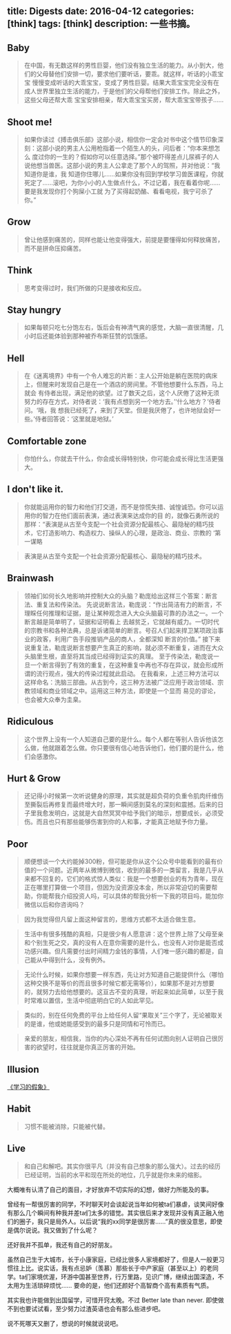 title: Digests
date: 2016-04-12
categories: [think]
tags: [think]
description: 一些书摘。
---

## Baby

> 在中国，有无数这样的男性巨婴，他们没有独立生活的能力。从小到大，他们的父母替他们安排一切，要求他们要听话，要乖。就这样，听话的小乖宝宝 慢慢变成听话的大乖宝宝，变成了男性巨婴。结果大乖宝宝完全没有在成人世界里独立生活的能力，于是他们的父母帮他们安排工作。除此之外，这些父母还帮大乖 宝宝安排相亲，帮大乖宝宝买房，帮大乖宝宝带孩子……

## Shoot me!

> 如果你读过《搏击俱乐部》这部小说，相信你一定会对书中这个情节印象深刻：这部小说的男主人公用枪指着一个陌生人的头，问后者：“你本来想怎么 度过你的一生的？假如你可以任意选择。”那个被吓得差点儿尿裤子的人说他想当兽医。这部小说的男主人公拿走了那个人的驾照，并对他说：“我知道你是谁，我 知道你住哪儿……如果你没有回到学校学习兽医课程，你就死定了……滚吧，为你小小的人生做点什么，不过记着，我在看着你呢……要是我发现你打个狗屎小工就 为了买得起奶酪、看看电视，我宁可杀了你。”

## Grow

> 曾让他感到痛苦的，同样也能让他变得强大，前提是要懂得如何释放痛苦，而不是拼命压抑痛苦。

## Think

> 思考变得过时，我们所做的只是接收和反应。

## Stay hungry

> 如果每顿只吃七分饱左右，饭后会有神清气爽的感觉，大脑一直很清醒，几小时后还能体验到那种被乔布斯狂赞的饥饿感。

## Hell

> 在《迷离境界》中有一个令人难忘的片断：主人公开始是躺在医院的病床上，但醒来时发现自己是在一个酒店的房间里。不管他想要什么东西，马上就会 有侍者出现，满足他的欲望。过了数天之后，这个人厌倦了这种无须努力的存在方式，对侍者说：‘我有点想到另一个地方去。’‘什么地方？’侍者问。‘哦，我 想我已经死了，来到了天堂。但是我厌倦了，也许地狱会好一些。’侍者回答说：‘这里就是地狱。’

## Comfortable zone

> 你怕什么，你就去干什么，你会成长得特别快，你可能会成长得比生活更强大。

## I don't like it.

> 你就能运用你的智力和他们打交道，而不是惊慌失措、诚惶诚恐。你可以运用你的智力在他们面前表演，通过表演来达成你的目 的，就像石勇所说的那样：“表演是从古至今支配一个社会资源分配最核心、最隐秘的精巧技术，它打造影响力、构造权力、操纵人的心理，是政治、商业、宗教的 ‘第一谋略

> 表演是从古至今支配一个社会资源分配最核心、最隐秘的精巧技术。

## Brainwash

> 领袖们如何长久地影响并控制大众的头脑？勒庞给出这样三个答案：断言法、重复法和传染法。 先说说断言法，勒庞说：“作出简洁有力的断言，不理睬任何推理和证据，是让某种观念进入大众头脑最可靠的办法之一。一个断言越是简单明了，证据和证明看上 去越贫乏，它就越有威力。一切时代的宗教书和各种法典，总是诉诸简单的断言。号召人们起来捍卫某项政治事业的政客，利用广告手段推销产品的商人，全都深知 断言的价值。” 接下来说重复法，勒庞说断言想要产生真正的影响，就必须不断重复，进而在大众头脑里生根，直至将其当成已经得到证实的真理。 至于传染法，勒庞说一旦一个断言得到了有效的重复，在这种重复中再也不存在异议，就会形成所谓的流行观点，强大的传染过程就此启动。 在我看来，上述三种方法可以这样命名：洗脑三部曲。从古到今，这三种方法被广泛应用于政治领域、宗教领域和商业领域之中。运用这三种方法，即使是一个显而 易见的谬论，也会被大众奉为圭臬。

## Ridiculous

> 这个世界上没有一个人知道自己要的是什么。每个人都在等别人告诉他该怎么做，他就跟着怎么做。你只要很有信心地告诉他们，他们要的是什么，他们会感激你。

## Hurt & Grow

> 还记得小时候第一次听说健身的原理，其实就是超负荷的负重令肌肉纤维伤至撕裂后再修复而最终增大时，那一瞬间感到莫名的深刻和震撼。后来的日子里我愈发明白，这就是大自然冥冥中给予我们的暗示，想要成长，必须受伤。而且也只有那些能够伤害到你的人和事，才能真正地赋予你力量。

## Poor

> 顺便想谈一个大约能掉300粉，但可能是你从这个公众号中能看到的最有价值的一个问题。近两年从微博到微信，收到的最多的一类留言，我是几乎从来都不回复的，它们的格式惊人类似：我是一个想要创业的有为青年，现在正在哪里打算做一个项目，但因为没资源没本金，所以非常迫切的需要帮助，你能帮我介绍投资人吗，可以具体的帮我分析一下我的项目吗，能加你微信以后和你咨询吗？

> 因为我觉得但凡留上面这种留言的，思维方式都不太适合做生意。

> 生活中有很多残酷的真相，只是很少有人愿意讲：这个世界上除了父母至亲和个别生死之交，真的没有人在意你需要的是什么，也没有人对你是能否成功感兴趣。但凡需要付出时间精力金钱的事情，人们唯一感兴趣的都是，自己能从中得到什么，没有例外。

> 无论什么时候，如果你想要一样东西，先让对方知道自己能提供什么（哪怕这种交换不是等价的而且很多时候它都无需等价），如果那不是对方想要的，就努力去给他想要的。这亘古不变的真理，听起来如此简单，以至于我时常难以置信，生活中彻底明白它的人如此罕见。

> 类似的，别在任何免费的平台上给任何人留“果取关”三个字了，无论被取关的是谁，他或她能感受到的最多只是同情和可怜而已。

> 亲爱的朋友，相信我，当你的内心深处不再有任何试图向别人证明自己很厉害的欲望时，往往就是你真正厉害的开始。

## Illusion

[《学习的假象》](http://zhuanlan.zhihu.com/yilecoming/20587941)

## Habit

> 习惯不能被消除，只能被代替。

## Live

> 和自己和解吧。其实你很平凡（并没有自己想象的那么强大）。过去的经历已经证明，当前的水平和现在所处的地位，几乎就是你未来的缩影。

大概唯有认清了自己的面目，才好放弃不切实际的幻想，做好力所能及的事。

曾经有一帮很厉害的同学，不时聊天时会谈起说当年如何被ta们暴虐，谈笑间好像有那么几个瞬间有种我并差ta们太多的错觉。其实很后来才发现并没有真正融入他们的圈子，我只是局外人。以后说“我的xx同学是很厉害……”真的很没意思，即使是偶尔说说。我又做到了什么呢？

还好我并不孤单，我还有自己的好朋友。

虽然自己生于大城市，长于小康家庭，已经比很多人家境都好了，但是人一般更习惯往上比。说实话，我有点忌妒（羡慕）那些长于中产家庭（甚至以上）的老同学。ta们家境优渥，环游中国甚至世界，行万里路，见识广博，继续出国深造，不太用为生活琐碎烦忧…… 要命的是，他们还颜好个高智商个高有素质有气质。

其实我也许能做到出国留学，可惜开窍太晚。不过 Better late than never. 即使做不到也要试试看，至少努力过渣英语也会有那么些进步吧。

说不死哪天又删了，想说的时候就说说吧。
